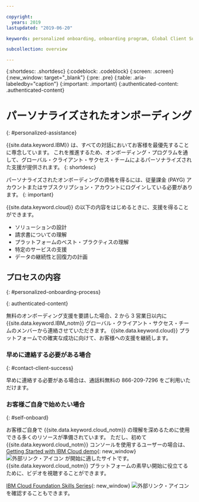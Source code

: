 ```yaml
---

copyright:
  years: 2019
lastupdated: "2019-06-20"

keywords: personalized onboarding, onboarding program, Global Client Success

subcollection: overview

---
```


{:shortdesc: .shortdesc}
{:codeblock: .codeblock}
{:screen: .screen}
{:new_window: target="_blank"}
{:pre: .pre}
{:table: .aria-labeledby="caption"}
{:important: .important}
{:authenticated-content: .authenticated-content}


# パーソナライズされたオンボーディング
{: #personalized-assistance}

{{site.data.keyword.IBM}} は、すべての対話においてお客様を最優先することに専念しています。 これを推進するため、オンボーディング・プログラムを通して、グローバル・クライアント・サクセス・チームによるパーソナライズされた支援が提供されます。
{: shortdesc}

パーソナライズされたオンボーディングの資格を得るには、従量課金 (PAYG) アカウントまたはサブスクリプション・アカウントにログインしている必要があります。
{: important}

{{site.data.keyword.cloud}} の以下の内容をはじめるときに、支援を得ることができます。 
* ソリューションの設計
* 請求書についての理解
* プラットフォームのベスト・プラクティスの理解
* 特定のサービスの支援
* データの継続性と回復力の計画

## プロセスの内容
{: #personalized-onboarding-process}

<div class="onboarding-ub">
  <div class="ub-widget" style="display: flex;">
    <div ub-in-page="5cbe76490f72eb04484f31e8"></div>
  </div>
</div>
{: authenticated-content}

無料のオンボーディング支援を要請した場合、2 から 3 営業日以内に {{site.data.keyword.IBM_notm}} グローバル・クライアント・サクセス・チームのメンバーから連絡させていただきます。 {{site.data.keyword.cloud}} プラットフォームでの確実な成功に向けて、お客様への支援を継続します。

### 早めに連絡する必要がある場合
{: #contact-client-success}

早めに連絡する必要がある場合は、通話料無料の 866-209-7296 をご利用いただけます。

### お客様ご自身で始めたい場合
{: #self-onboard}

お客様ご自身で {{site.data.keyword.cloud_notm}} の理解を深めるために使用できる多くのリソースが準備されています。 ただし、初めて {{site.data.keyword.cloud_notm}} コンソールを使用するユーザーの場合は、[Getting Started with IBM Cloud demo](https://register.gotowebinar.com/rt/5902701065204820738){: new_window} ![外部リンク・アイコン](../icons/launch-glyph.svg "外部リンク・アイコン") が開始に適したサイトです。 {{site.data.keyword.cloud_notm}} プラットフォームの素早い開始に役立てるために、ビデオを視聴することができます。  

[IBM Cloud Foundation Skills Series](https://www.youtube.com/playlist?list=PLmesOgYt3nKCfsXqx-A5k1bP7t146U4rz){: new_window} ![外部リンク・アイコン](../icons/launch-glyph.svg "外部リンク・アイコン") を確認することもできます。
